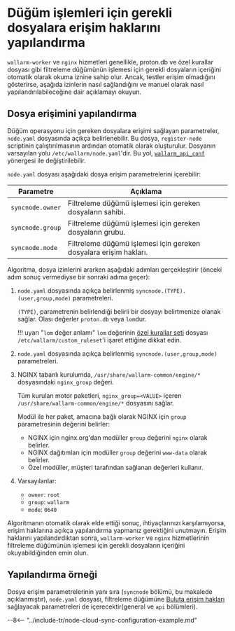 # Düğüm işlemleri için gerekli dosyalara erişim haklarını yapılandırma

`wallarm-worker` ve `nginx` hizmetleri genellikle, proton.db ve özel kurallar dosyası gibi filtreleme düğümünün işlemesi için gerekli dosyaların içeriğini otomatik olarak okuma iznine sahip olur. Ancak, testler erişim olmadığını gösterirse, aşağıda izinlerin nasıl sağlandığını ve manuel olarak nasıl yapılandırılabileceğine dair açıklamayı okuyun.

## Dosya erişimini yapılandırma

Düğüm operasyonu için gereken dosyalara erişimi sağlayan parametreler, `node.yaml` dosyasında açıkça belirlenebilir. Bu dosya, `register-node` scriptinin çalıştırılmasının ardından otomatik olarak oluşturulur. Dosyanın varsayılan yolu `/etc/wallarm/node.yaml`'dir. Bu yol, [`wallarm_api_conf`](configure-parameters-en.md#wallarm_api_conf) yönergesi ile  değiştirilebilir. 

`node.yaml` dosyası aşağıdaki dosya erişim parametrelerini içerebilir: 

| Parametre  | Açıklama |
|--------------|-------------|
| `syncnode.owner` | Filtreleme düğümü işlemesi için gereken dosyaların sahibi. |
| `syncnode.group` | Filtreleme düğümü işlemesi için gereken dosyaların grubu. |
| `syncnode.mode`  | Filtreleme düğümü işlemesi için gereken dosyalara erişim hakları. |

Algoritma, dosya izinlerini ararken aşağıdaki adımları gerçekleştirir (önceki adım sonuç vermediyse bir sonraki adıma geçer):

1. `node.yaml` dosyasında açıkça belirlenmiş `syncnode.(TYPE).(user,group,mode)` parametreleri.

    `(TYPE)`, parametrenin belirlendiği belirli bir dosyayı belirtmenize olanak sağlar. Olası değerler `proton.db` veya `lom`dur.
    
    !!! uyarı "`lom` değer anlamı"
        `lom` değerinin [özel kurallar seti](../user-guides/rules/rules.md) dosyası `/etc/wallarm/custom_ruleset`'i işaret ettiğine dikkat edin.

1. `node.yaml` dosyasında açıkça belirlenmiş `syncnode.(user,group,mode)` parametreleri.
1. NGINX tabanlı kurulumda, `/usr/share/wallarm-common/engine/*` dosyasındaki `nginx_group` değeri.

    Tüm kurulan motor paketleri, `nginx_group=<VALUE>` içeren `/usr/share/wallarm-common/engine/*` dosyasını sağlar.

    Modül ile her paket, amacına bağlı olarak NGINX için `group` parametresinin değerini belirler:

    * NGINX için nginx.org'dan modüller `group` değerini `nginx` olarak belirler.
    * NGINX dağıtımları için modüller `group` değerini `www-data` olarak belirler.
    * Özel modüller, müşteri tarafından sağlanan değerleri kullanır.
    
1. Varsayılanlar:
    * `owner`: `root`
    * `group`: `wallarm`
    * `mode`: `0640`

Algoritmanın otomatik olarak elde ettiği sonuç, ihtiyaçlarınızı karşılamıyorsa, erişim haklarına açıkça yapılandırma yapmanız gerektiğini unutmayın. Erişim haklarını yapılandırdıktan sonra, `wallarm-worker` ve `nginx` hizmetlerinin filtreleme düğümünün işlemesi için gerekli dosyaların içeriğini okuyabildiğinden emin olun.

## Yapılandırma örneği

Dosya erişim parametrelerinin yanı sıra (`syncnode` bölümü, bu makalede açıklanmıştır), `node.yaml` dosyası, filtreleme düğümüne [Buluta erişim hakları](configure-cloud-node-synchronization-en.md) sağlayacak parametreleri de içerecektir(general ve `api` bölümleri).

--8<-- "../include-tr/node-cloud-sync-configuration-example.md"